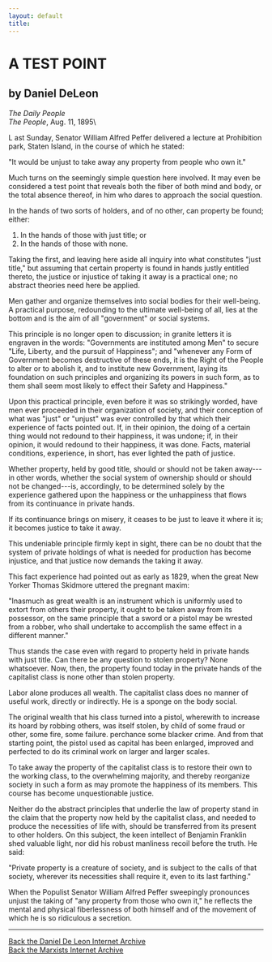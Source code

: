```yaml
---
layout: default
title: 
---
```

# A TEST POINT

## by Daniel DeLeon

*The Daily People*\
*The People*, Aug. 11, 1895\

L ast Sunday, Senator William Alfred Peffer delivered a lecture at
Prohibition park, Staten Island, in the course of which he stated:

"It would be unjust to take away any property from people who own it.\"

Much turns on the seemingly simple question here involved. It may even
be considered a test point that reveals both the fiber of both mind and
body, or the total absence thereof, in him who dares to approach the
social question.

In the hands of two sorts of holders, and of no other, can property be
found; either:

1.  In the hands of those with just title; or
2.  In the hands of those with none.

Taking the first, and leaving here aside all inquiry into what
constitutes "just title," but assuming that certain property is found in
hands justly entitled thereto, the justice or injustice of taking it
away is a practical one; no abstract theories need here be applied.

Men gather and organize themselves into social bodies for their
well-being. A practical purpose, redounding to the ultimate well-being
of all, lies at the bottom and is the aim of all "government" or social
systems.

This principle is no longer open to discussion; in granite letters it is
engraven in the words: "Governments are instituted among Men" to secure
"Life, Liberty, and the pursuit of Happiness\"; and "whenever any Form
of Government becomes destructive of these ends, it is the Right of the
People to alter or to abolish it, and to institute new Government,
laying its foundation on such principles and organizing its powers in
such form, as to them shall seem most likely to effect their Safety and
Happiness."

Upon this practical principle, even before it was so strikingly worded,
have men ever proceeded in their organization of society, and their
conception of what was "just" or "unjust" was ever controlled by that
which their experience of facts pointed out. If, in their opinion, the
doing of a certain thing would not redound to their happiness, it was
undone; if, in their opinion, it would redound to their happiness, it
was done. Facts, material conditions, experience, in short, has ever
lighted the path of justice.

Whether property, held by good title, should or should not be taken
away---in other words, whether the social system of ownership should or
should not be changed---is, accordingly, to be determined solely by the
experience gathered upon the happiness or the unhappiness that flows
from its continuance in private hands.

If its continuance brings on misery, it ceases to be just to leave it
where it is; it becomes justice to take it away.

This undeniable principle firmly kept in sight, there can be no doubt
that the system of private holdings of what is needed for production has
become injustice, and that justice now demands the taking it away.

This fact experience had pointed out as early as 1829, when the great
New Yorker Thomas Skidmore uttered the pregnant maxim:

"Inasmuch as great wealth is an instrument which is uniformly used to
extort from others their property, it ought to be taken away from its
possessor, on the same principle that a sword or a pistol may be wrested
from a robber, who shall undertake to accomplish the same effect in a
different manner.\"

Thus stands the case even with regard to property held in private hands
with just title. Can there be any question to stolen property? None
whatsoever. Now, then, the property found today in the private hands of
the capitalist class is none other than stolen property.

Labor alone produces all wealth. The capitalist class does no manner of
useful work, directly or indirectly. He is a sponge on the body social.

The original wealth that his class turned into a pistol, wherewith to
increase its hoard by robbing others, was itself stolen, by child of
some fraud or other, some fire, some failure. perchance some blacker
crime. And from that starting point, the pistol used as capital has been
enlarged, improved and perfected to do its criminal work on larger and
larger scales.

To take away the property of the capitalist class is to restore their
own to the working class, to the overwhelming majority, and thereby
reorganize society in such a form as may promote the happiness of its
members. This course has become unquestionable justice.

Neither do the abstract principles that underlie the law of property
stand in the claim that the property now held by the capitalist class,
and needed to produce the necessities of life with, should be
transferred from its present to other holders. On this subject, the keen
intellect of Benjamin Franklin shed valuable light, nor did his robust
manliness recoil before the truth. He said:

"Private property is a creature of society, and is subject to the calls
of that society, wherever its necessities shall require it, even to its
last farthing.\"

When the Populist Senator William Alfred Peffer sweepingly pronounces
unjust the taking of "any property from those who own it," he reflects
the mental and physical fiberlessness of both himself and of the
movement of which he is so ridiculous a secretion.

------------------------------------------------------------------------

[Back the Daniel De Leon Internet Archive](../../index.htm)\
[Back the Marxists Internet Archive](../../../index.htm)

